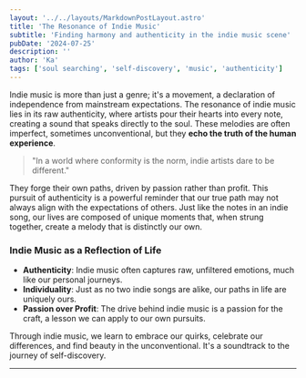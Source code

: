 ```yaml
---
layout: '../../layouts/MarkdownPostLayout.astro'
title: 'The Resonance of Indie Music'
subtitle: 'Finding harmony and authenticity in the indie music scene'
pubDate: '2024-07-25'
description: ''
author: 'Ka'
tags: ['soul searching', 'self-discovery', 'music', 'authenticity']
---
```


Indie music is more than just a genre; it's a movement, a declaration of independence from mainstream expectations. The resonance of indie music lies in its raw authenticity, where artists pour their hearts into every note, creating a sound that speaks directly to the soul. These melodies are often imperfect, sometimes unconventional, but they **echo the truth of the human experience**.

> "In a world where conformity is the norm, indie artists dare to be different."

They forge their own paths, driven by passion rather than profit. This pursuit of authenticity is a powerful reminder that our true path may not always align with the expectations of others. Just like the notes in an indie song, our lives are composed of unique moments that, when strung together, create a melody that is distinctly our own.

### Indie Music as a Reflection of Life

- **Authenticity**: Indie music often captures raw, unfiltered emotions, much like our personal journeys.
- **Individuality**: Just as no two indie songs are alike, our paths in life are uniquely ours.
- **Passion over Profit**: The drive behind indie music is a passion for the craft, a lesson we can apply to our own pursuits.

Through indie music, we learn to embrace our quirks, celebrate our differences, and find beauty in the unconventional. It's a soundtrack to the journey of self-discovery.

---
